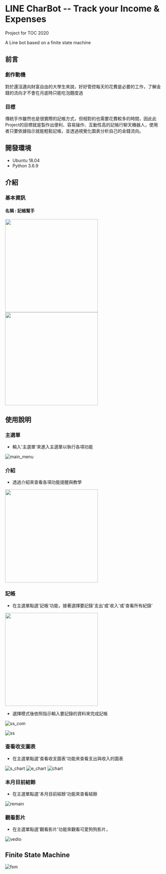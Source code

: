 # LINE CharBot -- Track your Income & Expenses

Project for TOC 2020

A Line bot based on a finite state machine

## 前言
### 創作動機

對於還沒邁向財富自由的大學生來說，好好管控每天的花費是必要的工作，了解金錢的流向才不會在月底時只能吃泡麵度過

### 目標

傳統手作雖然也是很實際的記帳方式，但相對的也需要花費較多的時間，因此此Project的目標就是製作出便利、容易操作、互動性高的記帳行聊天機器人，使用者只要依據指示就能輕鬆記帳，並透過視覺化圖表分析自己的金錢流向。

## 開發環境
* Ubuntu 18.04
* Python 3.6.9

## 介紹
### 基本資訊
#### 名稱 : 記帳幫手
<img src="https://i.imgur.com/TisBW9J.png" width="300"><img src="https://i.imgur.com/86Kcl7W.png" width="300">

## 使用說明
### 主選單
* 輸入'主選單'來進入主選單以執行各項功能

![main_menu](https://i.imgur.com/yjacih1.png)

### 介紹
* 透過介紹來查看各項功能提醒與教學

<img src="https://i.imgur.com/xbO757y.png" width="300">


### 記帳
* 在主選單點選'記帳'功能，接著選擇要記錄'支出'或'收入'或'查看所有紀錄'

<img src="https://i.imgur.com/6yuC9DH.png" width="300">


* 選擇模式後依照指示輸入要記錄的資料來完成記帳

![ss_com](https://i.imgur.com/8kuZSjjm.png)

![ss](https://i.imgur.com/J2Av5jYm.png)

### 查看收支圖表
* 在主選單點選'查看收支圖表'功能來查看支出與收入的圖表

![s_chart](https://i.imgur.com/kOkAMKtm.png)
![e_chart](https://i.imgur.com/UDqdewgm.png)
![chart](https://i.imgur.com/wNRlvgpm.png)

### 本月目前結餘
* 在主選單點選'本月目前結餘'功能來查看結餘

![remain](https://i.imgur.com/POMe8tsm.png)


### 觀看影片
* 在主選單點選'觀看影片'功能來觀看可愛狗狗影片，

![vedio](https://i.imgur.com/vmCw4YG.png)

## Finite State Machine
![fsm](https://i.imgur.com/edIeKWZ.png)

